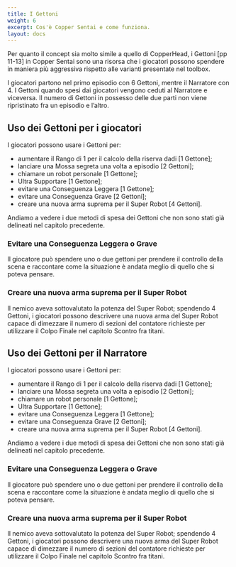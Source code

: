 ```yaml
---
title: I Gettoni
weight: 6
excerpt: Cos'è Copper Sentai e come funziona.
layout: docs
---
```

Per quanto il concept sia molto simile a quello di CopperHead, i Gettoni [pp 11-13] in Copper Sentai sono una risorsa che i giocatori possono spendere in maniera più aggressiva rispetto alle varianti presentate nel toolbox.

I giocatori partono nel primo episodio con 6 Gettoni, mentre il Narratore con 4. I Gettoni quando spesi dai giocatori vengono ceduti al Narratore e viceversa. Il numero di Gettoni in possesso delle due parti non viene ripristinato fra un episodio e l’altro.

## Uso dei Gettoni per i giocatori

I giocatori possono usare i Gettoni per:
- aumentare il Rango di 1 per il calcolo della riserva dadi [1 Gettone];
- lanciare una Mossa segreta una volta a episodio [2 Gettoni];
- chiamare un robot personale [1 Gettone];
- Ultra Supportare [1 Gettone];
- evitare una Conseguenza Leggera [1 Gettone];
- evitare una Conseguenza Grave [2 Gettoni];
- creare una nuova arma suprema per il Super Robot [4 Gettoni].

Andiamo a vedere i due metodi di spesa dei Gettoni che non sono stati già delineati nel capitolo precedente.

### Evitare una Conseguenza Leggera o Grave
Il giocatore può spendere uno o due gettoni per prendere il controllo della scena e raccontare come la situazione è andata meglio di quello che si poteva pensare.

### Creare una nuova arma suprema per il Super Robot
Il nemico aveva sottovalutato la potenza del Super Robot; spendendo 4 Gettoni, i giocatori possono descrivere una nuova arma del Super Robot capace di dimezzare il numero di sezioni del contatore richieste per utilizzare il Colpo Finale nel capitolo Scontro fra titani.

## Uso dei Gettoni per il Narratore

I giocatori possono usare i Gettoni per:
- aumentare il Rango di 1 per il calcolo della riserva dadi [1 Gettone];
- lanciare una Mossa segreta una volta a episodio [2 Gettoni];
- chiamare un robot personale [1 Gettone];
- Ultra Supportare [1 Gettone];
- evitare una Conseguenza Leggera [1 Gettone];
- evitare una Conseguenza Grave [2 Gettoni];
- creare una nuova arma suprema per il Super Robot [4 Gettoni].

Andiamo a vedere i due metodi di spesa dei Gettoni che non sono stati già delineati nel capitolo precedente.

### Evitare una Conseguenza Leggera o Grave
Il giocatore può spendere uno o due gettoni per prendere il controllo della scena e raccontare come la situazione è andata meglio di quello che si poteva pensare.

### Creare una nuova arma suprema per il Super Robot
Il nemico aveva sottovalutato la potenza del Super Robot; spendendo 4 Gettoni, i giocatori possono descrivere una nuova arma del Super Robot capace di dimezzare il numero di sezioni del contatore richieste per utilizzare il Colpo Finale nel capitolo Scontro fra titani.


